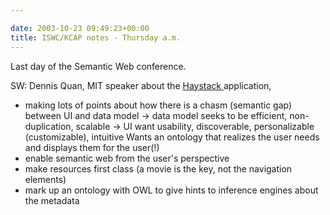 ```yaml
---

date: 2003-10-23 09:49:23+00:00
title: ISWC/KCAP notes - Thursday a.m.
---
```


Last day of the Semantic Web conference.

SW: Dennis Quan, MIT speaker about the [Haystack ](http://haystack.lcs.mit.edu)application,
- making lots of points about how there is a chasm (semantic gap) between UI and data model
-> data model seeks to be efficient, non-duplication, scalable
-> UI want usability, discoverable, personalizable (customizable), intuitive
Wants an ontology that realizes the user needs and displays them for the user(!)
- enable semantic web from the user's perspective
- make resources first class (a movie is the key, not the navigation elements)
- mark up an ontology with OWL to give hints to inference engines about the metadata

